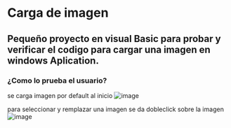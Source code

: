 # Carga de imagen
## Pequeño proyecto en visual Basic para probar y verificar el codigo para cargar una imagen en windows Aplication.

### ¿Como lo prueba el usuario?

se carga imagen por default al inicio
![image](https://github.com/user-attachments/assets/af7caa30-9a11-453e-b943-ca8923c09bd1)

para seleccionar y remplazar una imagen se da dobleclick sobre la imagen
![image](https://github.com/user-attachments/assets/42323330-cc93-4022-8842-bd9c3328b5d3)
